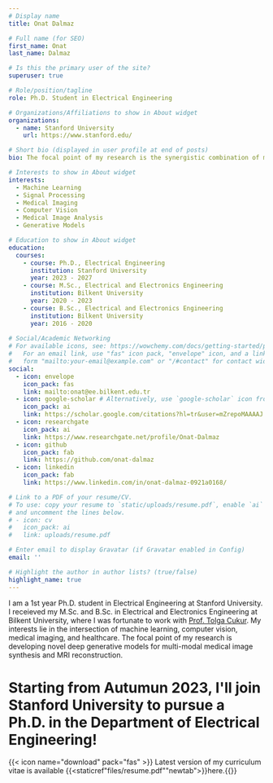 ```yaml
---
# Display name
title: Onat Dalmaz

# Full name (for SEO)
first_name: Onat
last_name: Dalmaz

# Is this the primary user of the site?
superuser: true

# Role/position/tagline
role: Ph.D. Student in Electrical Engineering

# Organizations/Affiliations to show in About widget
organizations:
  - name: Stanford University
    url: https://www.stanford.edu/

# Short bio (displayed in user profile at end of posts)
bio: The focal point of my research is the synergistic combination of machine learning and medical imaging.

# Interests to show in About widget
interests:
  - Machine Learning
  - Signal Processing
  - Medical Imaging
  - Computer Vision
  - Medical Image Analysis
  - Generative Models

# Education to show in About widget
education:
  courses:
    - course: Ph.D., Electrical Engineering
      institution: Stanford University
      year: 2023 - 2027
    - course: M.Sc., Electrical and Electronics Engineering
      institution: Bilkent University
      year: 2020 - 2023
    - course: B.Sc., Electrical and Electronics Engineering
      institution: Bilkent University
      year: 2016 - 2020
      
# Social/Academic Networking
# For available icons, see: https://wowchemy.com/docs/getting-started/page-builder/#icons
#   For an email link, use "fas" icon pack, "envelope" icon, and a link in the
#   form "mailto:your-email@example.com" or "/#contact" for contact widget.
social:
  - icon: envelope
    icon_pack: fas
    link: mailto:onat@ee.bilkent.edu.tr
  - icon: google-scholar # Alternatively, use `google-scholar` icon from `ai` icon pack
    icon_pack: ai
    link: https://scholar.google.com/citations?hl=tr&user=mZrepoMAAAAJ
  - icon: researchgate
    icon_pack: ai
    link: https://www.researchgate.net/profile/Onat-Dalmaz
  - icon: github
    icon_pack: fab
    link: https://github.com/onat-dalmaz
  - icon: linkedin
    icon_pack: fab
    link: https://www.linkedin.com/in/onat-dalmaz-0921a0168/

# Link to a PDF of your resume/CV.
# To use: copy your resume to `static/uploads/resume.pdf`, enable `ai` icons in `params.yaml`,
# and uncomment the lines below.
# - icon: cv
#   icon_pack: ai
#   link: uploads/resume.pdf

# Enter email to display Gravatar (if Gravatar enabled in Config)
email: ''

# Highlight the author in author lists? (true/false)
highlight_name: true
---
```


I am a 1st year Ph.D. student in Electrical Engineering at Stanford University. I receieved my M.Sc. and B.Sc. in Electrical and Electronics Engineering at Bilkent University, where I was fortunate to work with [Prof. Tolga Cukur](http://kilyos.ee.bilkent.edu.tr/~cukur/). My interests lie in the intersection of machine learning, computer vision, medical imaging, and healthcare. The focal point of my research is developing novel deep generative models for multi-modal medical image synthesis and MRI reconstruction.

# Starting from Autumun 2023, I'll join Stanford University to pursue a Ph.D. in the Department of Electrical Engineering!



{{< icon name="download" pack="fas" >}} Latest version of my curriculum vitae is available {{<staticref"files/resume.pdf""newtab">}}here.{{</staticref>}}
